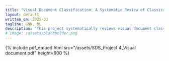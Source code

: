 ```yaml
---
title: "Visual Document Classification: A Systematic Review of Classical and Modern Methods"
layout: default
written_on: 2025-03
tagline: GNN, DL
description: "This project systematically reviews visual document classification methods, covering traditional and modern approaches."
# image: /assets/placeholder.png
---
```



{% include pdf_embed.html src="/assets/SDS_Project 4_Visual document.pdf" height=900 %}
